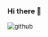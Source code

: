 ### Hi there 👋


<!--
**abhigenva/abhigenva** is a ✨ _special_ ✨ repository because its `README.md` (this file) appears on your GitHub profile.

![image](https://user-images.githubusercontent.com/19860386/198695821-84153ba7-eba0-4cb3-a62e-8e2fd1cf36ae.png)


Here are some ideas to get you started:

- 🔭 I’m currently working on ...
- 🌱 I’m currently learning ...
- 👯 I’m looking to collaborate on ...
- 🤔 I’m looking for help with ...
- 💬 Ask me about ...
- 📫 How to reach me: ...
- 😄 Pronouns: ...
- ⚡ Fun fact: ...
-->
![github](https://user-images.githubusercontent.com/19860386/200165325-d53c7144-14fa-47a2-9cc5-e7e3a531bab3.svg)
